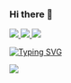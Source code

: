 ### Hi there 👋

<p display="flex">
<a href="https://www.linkedin.com/in/safaebalha/">
 <img src="https://img.shields.io/badge/Safae Balha-0077B5?style=for-the-badge&logo=linkedin&logoColor=white">
</a>
 <a href="mailto:safaabalha58@gmail.com">
  <img src="https://img.shields.io/badge/Safae Balha-D14836?style=for-the-badge&logo=gmail&logoColor=white"/>
 </a>
 <a>
  <img src="https://img.shields.io/badge/Safae 5687-7289DA?style=for-the-badge&logo=discord&logoColor=white" />
 </a>
</p>

[![Typing SVG](https://readme-typing-svg.herokuapp.com?font=Fira+Code&pause=100&color=03F700&width=435&lines=Full+stack+developer;Autodidact;Problem+solver;01010011+01100001+01100110+01100001+01100101+00100000+01000010+01100001+01101100+01101000+01100001+)](https://git.io/typing-svg)
 
![](https://komarev.com/ghpvc/?username=safabalo&color=blueviolet&style=flat-square&label=MY+PROFILE+VIEWS)
